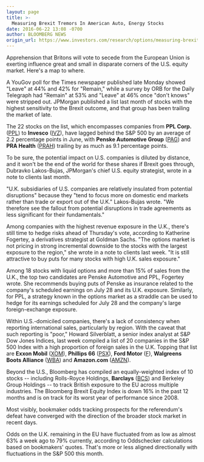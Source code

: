 ```yaml
---
layout: page
title: >-
  Measuring Brexit Tremors In American Auto, Energy Stocks
date: 2016-06-22 13:08 -0700
author: BLOOMBERG NEWS
origin_url: https://www.investors.com/research/options/measuring-brexit-tremors-in-american-auto-energy-stocks/
---
```






Apprehension that Britons will vote to secede from the European Union is exerting influence great and small in disparate corners of the U.S. equity market. Here's a map to where.


A YouGov poll for the Times newspaper published late Monday showed "Leave" at 44% and 42% for "Remain," while a survey by ORB for the Daily Telegraph had "Remain" at 53% and "Leave" at 46% once "don't knows" were stripped out. JPMorgan published a list last month of stocks with the highest sensitivity to the Brexit outcome, and that group has been trailing the market of late.


The 22 stocks on the list, which encompasses companies from **PPL Corp.** ([PPL](https://research.investors.com/quote.aspx?symbol=PPL)) to **Invesco** ([IVZ](https://research.investors.com/quote.aspx?symbol=IVZ)), have lagged behind the S&P 500 by an average of 2.2 percentage points in June, with **Penske Automotive Group** ([PAG](https://research.investors.com/quote.aspx?symbol=PAG)) and **PRA Health** ([PRAH](https://research.investors.com/quote.aspx?symbol=PRAH)) trailing by as much as 9.1 percentage points.


To be sure, the potential impact on U.S. companies is diluted by distance, and it won't be the end of the world for these shares if Brexit goes through, Dubravko Lakos-Bujas, JPMorgan's chief U.S. equity strategist, wrote in a note to clients last month.


"U.K. subsidiaries of U.S. companies are relatively insulated from potential disruptions" because they "tend to focus more on domestic end markets rather than trade or export out of the U.K." Lakos-Bujas wrote. "We therefore see the fallout from potential disruptions in trade agreements as less significant for their fundamentals."


Among companies with the highest revenue exposure in the U.K., there's still time to hedge risks ahead of Thursday's vote, according to Katherine Fogertey, a derivatives strategist at Goldman Sachs. "The options market is not pricing in strong incremental downside to the stocks with the largest exposure to the region," she wrote in a note to clients last week. "It is still attractive to buy puts for many stocks with high U.K. sales exposure."


Among 18 stocks with liquid options and more than 15% of sales from the U.K., the top two candidates are Penske Automotive and PPL, Fogertey wrote. She recommends buying puts of Penske as insurance related to the company's scheduled earnings on July 28 and its U.K. exposure. Similarly, for PPL, a strategy known in the options market as a straddle can be used to hedge for its earnings scheduled for July 28 and the company's large foreign-exchange exposure.


Within U.S.-domiciled companies, there's a lack of consistency when reporting international sales, particularly by region. With the caveat that such reporting is "poor," Howard Silverblatt, a senior index analyst at S&P Dow Jones Indices, last week compiled a list of 20 companies in the S&P 500 Index with a high proportion of foreign sales in the U.K. Topping that list are **Exxon Mobil** ([XOM](https://research.investors.com/quote.aspx?symbol=XOM)), **Phillips 66** ([PSX](https://research.investors.com/quote.aspx?symbol=PSX)), **Ford Motor** ([F](https://research.investors.com/quote.aspx?symbol=F)), **Walgreens Boots Alliance** ([WBA](https://research.investors.com/quote.aspx?symbol=WBA)) and **Amazon.com** ([AMZN](https://research.investors.com/quote.aspx?symbol=AMZN)).


Beyond the U.S., Bloomberg has compiled an equally-weighted index of 10 stocks -- including Rolls-Royce Holdings, **Barclays** ([BCS](https://research.investors.com/quote.aspx?symbol=BCS)) and Berkeley Group Holdings -- to track British exposure to the EU across multiple industries. The Bloomberg Brexit Equity Index is down 16% in the past 12 months and is on track for its worst year of performance since 2008.


Most visibly, bookmaker odds tracking prospects for the referendum's defeat have converged with the direction of the broader stock market in recent days.


Odds on the U.K. remaining in the EU have fluctuated from as low as almost 63% a week ago to 79% currently, according to Oddschecker calculations based on bookmakers' quotes. That's more or less aligned directionally with fluctuations in the S&P 500 this month.




